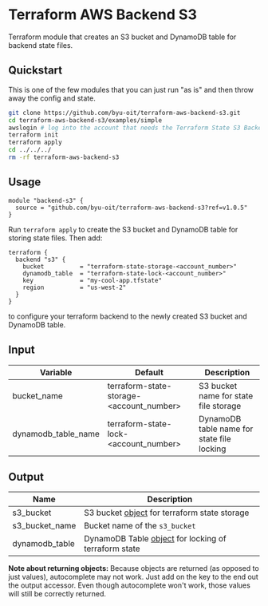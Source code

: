 # Terraform AWS Backend S3
Terraform module that creates an S3 bucket and DynamoDB table for backend state files.

## Quickstart

This is one of the few modules that you can just run "as is" and then throw away the config and state.

```sh
git clone https://github.com/byu-oit/terraform-aws-backend-s3.git
cd terraform-aws-backend-s3/examples/simple
awslogin # log into the account that needs the Terraform State S3 Backend created
terraform init
terraform apply
cd ../../../
rm -rf terraform-aws-backend-s3
```

## Usage
```hcl
module "backend-s3" {
  source = "github.com/byu-oit/terraform-aws-backend-s3?ref=v1.0.5"
}
```

Run `terraform apply` to create the S3 bucket and DynamoDB table for storing state files. Then add:
```hcl
terraform {
  backend "s3" {
    bucket          = "terraform-state-storage-<account_number>"
    dynamodb_table  = "terraform-state-lock-<account_number>"
    key             = "my-cool-app.tfstate"
    region          = "us-west-2"
  }
}
```
to configure your terraform backend to the newly created S3 bucket and DynamoDB table.


## Input
| Variable            | Default                                  | Description                                |
| ------------------- | ---------------------------------------- | ------------------------------------------ |
| bucket_name         | terraform-state-storage-<account_number> | S3 bucket name for state file storage      |
| dynamodb_table_name | terraform-state-lock-<account_number>    | DynamoDB table name for state file locking |

## Output
| Name           | Description                                                                                                                                    |
| -------------- | ---------------------------------------------------------------------------------------------------------------------------------------------- |
| s3_bucket      | S3 bucket [object](https://www.terraform.io/docs/providers/aws/r/s3_bucket.html#attributes-reference) for terraform state storage              |
| s3_bucket_name | Bucket name of the `s3_bucket`                                                                                                                 |
| dynamodb_table | DynamoDB Table [object](https://www.terraform.io/docs/providers/aws/r/dynamodb_table.html#attributes-reference) for locking of terraform state |

**Note about returning objects:** Because objects are returned (as opposed to just values), autocomplete may not work. 
Just add on the key to the end out the output accessor. Even though autocomplete won't work, those values will still be 
correctly returned.
